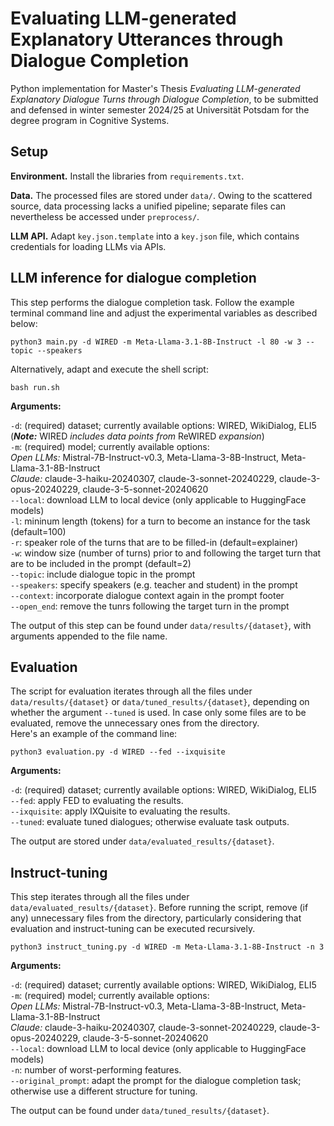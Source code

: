 # Evaluating LLM-generated Explanatory Utterances through Dialogue Completion

Python implementation for Master's Thesis *Evaluating LLM-generated Explanatory Dialogue Turns through Dialogue Completion*, to be submitted and defensed in winter semester 2024/25 at Universität Potsdam for the degree program in Cognitive Systems.

## Setup

**Environment.** Install the libraries from `requirements.txt`.</br>

**Data.** The processed files are stored under `data/`. Owing to the scattered source, data processing lacks a unified pipeline; separate files can nevertheless be accessed under `preprocess/`.</br>

**LLM API.** Adapt `key.json.template` into a `key.json` file, which contains credentials for loading LLMs via APIs. </br>

## LLM inference for dialogue completion

This step performs the dialogue completion task. Follow the example terminal command line and adjust the experimental variables as described below:

```
python3 main.py -d WIRED -m Meta-Llama-3.1-8B-Instruct -l 80 -w 3 --topic --speakers
```

Alternatively, adapt and execute the shell script:

```
bash run.sh
```

**Arguments:**

`-d`: (required) dataset; currently available options: WIRED, WikiDialog, ELI5 (__*Note:*__ WIRED *includes data points from* ReWIRED *expansion*)</br>
`-m`: (required) model; currently available options:
</br>*Open LLMs:* Mistral-7B-Instruct-v0.3, Meta-Llama-3-8B-Instruct, Meta-Llama-3.1-8B-Instruct
</br>*Claude:* claude-3-haiku-20240307, claude-3-sonnet-20240229, claude-3-opus-20240229, claude-3-5-sonnet-20240620</br>
`--local`: download LLM to local device (only applicable to HuggingFace models)</br>
`-l`: mininum length (tokens) for a turn to become an instance for the task (default=100)</br>
`-r`: speaker role of the turns that are to be filled-in (default=explainer)</br>
`-w`: window size (number of turns) prior to and following the target turn that are to be included in the prompt (default=2)</br>
`--topic`: include dialogue topic in the prompt</br>
`--speakers`: specify speakers (e.g. teacher and student) in the prompt</br>
`--context`: incorporate dialogue context again in the prompt footer</br>
`--open_end`: remove the tunrs following the target turn in the prompt</br>

The output of this step can be found under `data/results/{dataset}`, with arguments appended to the file name.

## Evaluation

The script for evaluation iterates through all the files under `data/results/{dataset}` or `data/tuned_results/{dataset}`, depending on whether the argument `--tuned` is used. In case only some files are to be evaluated, remove the unnecessary ones from the directory.</br>
Here's an example of the command line:

```
python3 evaluation.py -d WIRED --fed --ixquisite
```

**Arguments:**

`-d`: (required) dataset; currently available options: WIRED, WikiDialog, ELI5</br>
`--fed`: apply FED to evaluating the results.</br>
`--ixquisite`: apply IXQuisite to evaluating the results.</br>
`--tuned`: evaluate tuned dialogues; otherwise evaluate task outputs.</br>

The output are stored under `data/evaluated_results/{dataset}`.

## Instruct-tuning

This step iterates through all the files under `data/evaluated_results/{dataset}`. Before running the script, remove (if any) unnecessary files from the directory, particularly considering that evaluation and instruct-tuning can be executed recursively.

```
python3 instruct_tuning.py -d WIRED -m Meta-Llama-3.1-8B-Instruct -n 3
```

**Arguments:**

`-d`: (required) dataset; currently available options: WIRED, WikiDialog, ELI5</br>
`-m`: (required) model; currently available options:
</br>*Open LLMs:* Mistral-7B-Instruct-v0.3, Meta-Llama-3-8B-Instruct, Meta-Llama-3.1-8B-Instruct
</br>*Claude:* claude-3-haiku-20240307, claude-3-sonnet-20240229, claude-3-opus-20240229, claude-3-5-sonnet-20240620</br>
`--local`: download LLM to local device (only applicable to HuggingFace models)</br>
`-n`: number of worst-performing features.</br>
`--original_prompt`: adapt the prompt for the dialogue completion task; otherwise use a different structure for tuning.</br>

The output can be found under `data/tuned_results/{dataset}`.